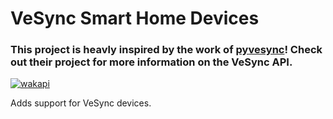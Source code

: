# VeSync Smart Home Devices
### This project is heavly inspired by the work of [pyvesync](https://github.com/webdjoe/pyvesync/)! Check out their project for more information on the VeSync API.

[![wakapi](https://wakapi.spkes.dev/api/badge/spkes/interval:any/project:com.spkes.vesync)]()

Adds support for VeSync devices.
